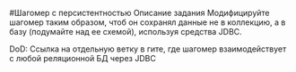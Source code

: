 #Шагомер с персистентностью
Описание задания
Модифицируйте шагомер таким образом, чтоб он сохранял данные не в коллекцию, а в базу (подумайте над ее схемой), используя средства JDBC.

DoD: Ссылка на отдельную ветку в гите, где шагомер взаимодействует с любой реляционной БД через JDBC